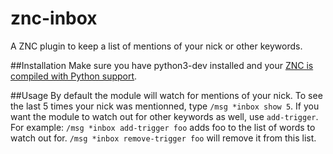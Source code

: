 znc-inbox
=========

A ZNC plugin to keep a list of mentions of your nick or other keywords.

##Installation
Make sure you have python3-dev installed and your [ZNC is compiled with Python support](http://wiki.znc.in/Modpython#Compiling). 

##Usage
By default the module will watch for mentions of your nick. To see the last 5 times your nick was mentionned, type `/msg *inbox show 5`. If you want the module to watch out for other keywords as well, use `add-trigger`. For example: `/msg *inbox add-trigger foo` adds foo to the list of words to watch out for. `/msg *inbox remove-trigger foo` will remove it from this list.

